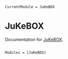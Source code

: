 ```@meta
CurrentModule = JuKeBOX
```

# JuKeBOX

Documentation for [JuKeBOX](https://github.com/ptiede/JuKeBOX.jl).

```@index
```

```@autodocs
Modules = [JuKeBOX]
```
